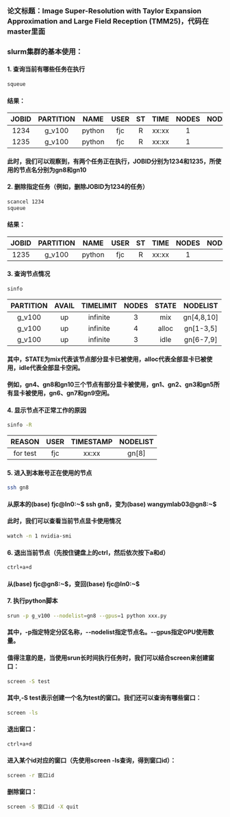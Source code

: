 ### 论文标题：Image Super-Resolution with Taylor Expansion Approximation and Large Field Reception (TMM25)，代码在master里面

### **slurm集群的基本使用：**
#### 1. 查询当前有哪些任务在执行
```bash
squeue
```
#### 结果：
| JOBID | PARTITION |  NAME  | USER | ST |  TIME | NODES | NODELIST(REASON) |
|:-----:|:---------:|:------:|:----:|:--:|:-----:|:-----:|:----------------:|
|  1234 |   g_v100  | python |  fjc |  R | xx:xx |   1   |        gn8       |
|  1235 |   g_v100  | python |  fjc |  R | xx:xx |   1   |       gn10       |
#### 此时，我们可以观察到，有两个任务正在执行，JOBID分别为1234和1235，所使用的节点名分别为gn8和gn10
#### 2. 删除指定任务（例如，删除JOBID为1234的任务）
```bash
scancel 1234
squeue
```
#### 结果：
| JOBID | PARTITION |  NAME  | USER | ST |  TIME | NODES | NODELIST(REASON) |
|:-----:|:---------:|:------:|:----:|:--:|:-----:|:-----:|:----------------:|
|  1235 |   g_v100  | python |  fjc |  R | xx:xx |   1   |       gn10       |
#### 3. 查询节点情况
```bash
sinfo
```
| PARTITION | AVAIL | TIMELIMIT | NODES | STATE |  NODELIST  |
|:---------:|:-----:|:---------:|:-----:|:-----:|:----------:|
|   g_v100  |   up  |  infinite |   3   |  mix  | gn[4,8,10] |
|   g_v100  |   up  |  infinite |   4   | alloc |  gn[1-3,5] |
|   g_v100  |   up  |  infinite |   3   |  idle |  gn[6-7,9] |
#### 其中，STATE为mix代表该节点部分显卡已被使用，alloc代表全部显卡已被使用，idle代表全部显卡空闲。
#### 例如，gn4、gn8和gn10三个节点有部分显卡被使用，gn1、gn2、gn3和gn5所有显卡被使用，gn6、gn7和gn9空闲。
#### 4. 显示节点不正常工作的原因
```bash
sinfo -R
```
|  REASON  | USER | TIMESTAMP | NODELIST |
|:--------:|:----:|:---------:|:--------:|
| for test |  fjc |   xx:xx   |   gn[8]  |
#### 5. 进入到本账号正在使用的节点
```bash
ssh gn8
```
#### 从原本的(base) fjc@ln0:\~\$ ssh gn8，变为(base) wangymlab03@gn8:\~\$ 
#### 此时，我们可以查看当前节点显卡使用情况
```bash
watch -n 1 nvidia-smi
```
#### 6. 退出当前节点（先按住键盘上的ctrl，然后依次按下a和d）
```bash
ctrl+a+d
```
#### 从(base) fjc@gn8:\~\$，变回(base) fjc@ln0:\~\$
#### 7. 执行python脚本
```bash
srun -p g_v100 --nodelist=gn8 --gpus=1 python xxx.py
```
#### 其中，-p指定特定分区名称，--nodelist指定节点名。--gpus指定GPU使用数量。
#### 值得注意的是，当使用srun长时间执行任务时，我们可以结合screen来创建窗口：
```bash
screen -S test
```
#### 其中,-S test表示创建一个名为test的窗口。我们还可以查询有哪些窗口：
```bash
screen -ls
```
#### 退出窗口：
```bash
ctrl+a+d
```
#### 进入某个id对应的窗口（先使用screen -ls查询，得到窗口id）：
```bash
screen -r 窗口id
```
#### 删除窗口：
```bash
screen -S 窗口id -X quit
```
